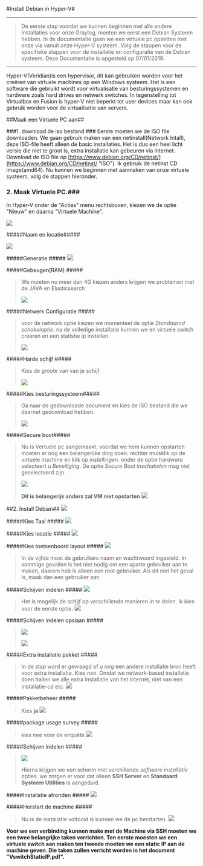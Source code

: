 #Install Debian in Hyper-V#


---
>De eerste stap voordat we kunnen beginnen met alle andere installaties voor onze Graylog, moeten we eerst een Debian Systeem hebben. In de documentatie gaan we een virtuele pc opzetten met onze via vanuit onze Hyper-V systeem. Volg de stappen voor de specifieke stappen voor de installatie en configuratie van de Debian systeem. Deze Documentatie is opgesteld op 07/01/2019.

---



Hyper-V(Veridian)is een hypervisor, dit kan gebruiken worden voor het creëren van virtuele machines op een Windows systeem. Het is een software die gebruikt wordt voor virtualisatie van besturingssystemen en hardware zoals hard drives en netwerk switches. In tegenstelling tot Virtualbox en Fusion is hyper-V niet beperkt tot user devices maar kan ook gebruik worden voor de virtualisatie van servers.


##Maak een Virtuele  PC aan##

###1. download de iso bestand ###
Eerste moeten we de ISO file downloaden. We gaan gebruik maken van een netinstall(Network Intall), deze ISO-file heeft alleen de basic installaties. Het is dus een heel licht versie die niet te groot is, extra installatie kan gebeuren via internet. Download de ISO file op [https://www.debian.org/CD/netinst/](https://www.debian.org/CD/netinst/ "ISO"). Ik gebruik de netinst CD image(amd64). Nu kunnen we beginnen met aanmaken van onze virtuele systeem, volg de stappen hieronder.


### 2. Maak Virtuele PC.###
In Hyper-V onder de "Acties" menu rechtsboven, kiezen we de optie "Nieuw" en daarna "Virtuele Machine". 


![](vertual1.png)

#####Naam en locatie#####

![](vertual2.png)


#####Generatie #####
![](vertual3.png)


#####Gebeugen(RAM) #####
>We moeten nu meer dan 4G kiezen anders krijgen we problemen met de JAVA en Elasticsearch 
>
>![](vertual4.png)


#####Netwerk Configuratie #####
>voor de network optie kiezen we momenteel de optie *Standaarnd schakeloptie*. na de volledige installatie kunnen we en virtuele switch creeren en een statishe ip instellen
>
>![](vertual5.png)

#####Harde schijf #####
>Kies de groote van van je schijf
>
>![](vertual6.png)


#####Kies  besturingssysteem#####
> Ga naar de gedownloade document en kies de ISO bestand die we daarnet gedownload hebben.
>
>![](vertual7.png)



#####Secure boot#####
> Nu is Vertuele pc aangemaakt, voordat we hem kunnen opstarten moeten er nog een belangerijke ding doen. rechter muisklik op de virtuele machine en klik op *instellingen*. onder de optie *hardware* selecteert u *Beveiliging*. De optie *Secure Boot inschakelen* mag niet geselecteerd zijn. 
>
>![](oplossingsecureboot.png)
>
>**Dit is belangerijk anders zal VM niet opstarten**
>![](bootErrorSecureBoot.png)
>


##2. Install Debian##
![](install.png)


#####Kies Taal #####
![](install2.png)


#####Kies locatie #####
![](install3.png)

#####Kies toetsenboord layout #####
![](install4.png)

>In de vijfde moet de gebruikers naam en wachtwoord ingesteld. In sommige gevallen is het niet nodig om een aparte gebruiker aan te maken, daarom heb ik alleen een root gebruiker. Als dit niet het geval is, maak dan een gebruiker aan.

#####Schijven indelen #####
![](install7.png)

>Het is mogelijk de schijf op verschillende manieren in te delen. Ik kies voor de eerste optie.
![](install8.png)

#####Schijven indelen opslaan #####
>![](install9.png)
>
>![](install10.png)

#####Extra installatie pakket #####
> In de stap word er gevraagd of u nog een andere installatie bron heeft voor extra installatie. Kies *nee*. Omdat we network-based installatie doen hallen we alle extra installatie van het internet, niet van een installatie-cd etc.
![](install11.png)

#####Pakketbeheer #####
>Kies  **ja**
![](install12.png)

#####package usage survey #####
>kies nee voor de enquête
![](install13.png)

#####Schijven indelen #####
>
>![](install14.png)
>
>Hierna krijgen we een scherm met verchillende *software installatie* opties.
>we zorgen er voor dat alleen **SSH Server** en **Standaard Systeem Utilities** is aangeduid.

#####Installatie afronden #####
![](install15.png)

#####Herstart de machine #####
>Nu is de installatie voltooid is kunnen we de pc herstarten.
>![](graylogAan.png)


**Voor we een verbinding kunnen make met de Machine via SSH moeten we een twee belangrijke taken verrichten. Ten eerste moesten we een virtuele switch aan maken ten tweede moeten we een static IP aan de machine geven. Die taken zullen verricht worden in het document "VswitchStaticIP.pdf".**






























